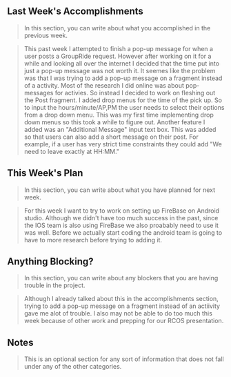 ## Last Week's Accomplishments

> In this section, you can write about what you accomplished in the previous week.

> This past week I attempted to finish a pop-up message for when a user posts a GroupRide request. However after working on it for a while and looking all over the internet I decided that the time put into just a pop-up message was not worth it. It seemes like the problem was that I was trying to add a pop-up message on a fragment instead of a activity. Most of the research I did online was about pop-messages for activies. So instead I decided to work on fleshing out the Post fragment. I added drop menus for the time of the pick up. So to input the hours/minute/AP,PM the user needs to select their options from a drop down menu. This was my first time implementing drop down menus so this took a while to figure out. Another feature I added was an "Additional Message" input text box. This was added so that users can also add a short message on their post. For example, if a user has very strict time constraints they could add "We need to leave exactly at HH:MM." 

## This Week's Plan

> In this section, you can write about what you have planned for next week.

> For this week I want to try to work on setting up FireBase on Android studio. Although we didn't have too much success in the past, since the IOS team is also using FireBase we also proabably need to use it was well. Before we actually start coding the android team is going to have to more research before trying to adding it. 

## Anything Blocking?

> In this section, you can write about any blockers that you are having trouble in the project.

> Although I already talked about this in the accomplishments section, trying to add a pop-up message on a fragment instead of an actiivity gave me alot of trouble. I also may not be able to do too much this week because of other work and prepping for our RCOS presentation. 

## Notes

> This is an optional section for any sort of information that does not fall under any of the other categories.
